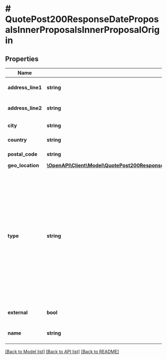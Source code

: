 # # QuotePost200ResponseDateProposalsInnerProposalsInnerProposalOrigin

## Properties

Name | Type | Description | Notes
------------ | ------------- | ------------- | -------------
**address_line1** | **string** | Street and house number for the address | [optional]
**address_line2** | **string** | Additional address details such as flat number | [optional]
**city** | **string** | The city for the address | [optional]
**country** | **string** | The country for the address | [optional]
**postal_code** | **string** | The postal code for the address | [optional]
**geo_location** | [**\OpenAPI\Client\Model\QuotePost200ResponseDateProposalsInnerProposalsInnerProposalOriginGeoLocation**](QuotePost200ResponseDateProposalsInnerProposalsInnerProposalOriginGeoLocation.md) |  | [optional]
**type** | **string** | &lt;u&gt;The type of address&lt;/u&gt;: &lt;br&gt; &lt;table&gt;   &lt;tr&gt;&lt;td&gt;office&lt;/td&gt;       &lt;td&gt;An office building&lt;/td&gt;&lt;/tr&gt;   &lt;tr&gt;&lt;td&gt;pudo&lt;/td&gt;         &lt;td&gt;A Pickup/Dropoff depot&lt;/td&gt;&lt;/tr&gt;   &lt;tr&gt;&lt;td&gt;residential&lt;/td&gt;  &lt;td&gt;A residential building&lt;/td&gt;&lt;/tr&gt;   &lt;tr&gt;&lt;td&gt;store&lt;/td&gt;        &lt;td&gt;A store&lt;/td&gt;&lt;/tr&gt;   &lt;tr&gt;&lt;td&gt;warehouse&lt;/td&gt;    &lt;td&gt;A warehouse / micro-fulfillment center&lt;/td&gt;&lt;/tr&gt; &lt;/table&gt; | [optional] [default to 'store']
**external** | **bool** | Whether this location is external or internal | [optional] [default to false]
**name** | **string** | The name of the store or the pickup location | [optional]

[[Back to Model list]](../../README.md#models) [[Back to API list]](../../README.md#endpoints) [[Back to README]](../../README.md)
